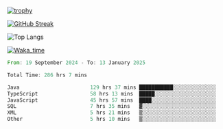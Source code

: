 <!--
**ren-joey/ren-joey** is a ✨ _special_ ✨ repository because its `README.md` (this file) appears on your GitHub profile.

Here are some ideas to get you started:

- 🔭 I’m currently working on ...
- 🌱 I’m currently learning ...
- 👯 I’m looking to collaborate on ...
- 🤔 I’m looking for help with ...
- 💬 Ask me about ...
- 📫 How to reach me: ...
- 😄 Pronouns: ...
- ⚡ Fun fact: ...
-->

[![trophy](https://github-profile-trophy.vercel.app/?username=ren-joey&theme=darkhub&column=5)](https://github.com/ren-joey)

[![GitHub Streak](https://streak-stats.demolab.com/?user=ren-joey&theme=dark)](https://github.com/ren-joey)

![Top Langs](https://github-readme-stats.vercel.app/api/top-langs?username=ren-joey&show_icons=true&layout=compact&locale=en&hide=html,CSS,scss,Pug,Twig&theme=dark)

[![Waka_time](https://github-readme-stats.vercel.app/api/wakatime?username=joeyren&theme=dark)](https://github.com/ren-joey)

<!--START_SECTION:waka-->

```rust
From: 19 September 2024 - To: 13 January 2025

Total Time: 286 hrs 7 mins

Java                       129 hrs 37 mins ███████████░░░░░░░░░░░░░░   44.50 %
TypeScript                 58 hrs 13 mins  █████░░░░░░░░░░░░░░░░░░░░   19.99 %
JavaScript                 45 hrs 57 mins  ████░░░░░░░░░░░░░░░░░░░░░   15.77 %
SQL                        7 hrs 35 mins   ▓░░░░░░░░░░░░░░░░░░░░░░░░   02.61 %
XML                        5 hrs 21 mins   ▒░░░░░░░░░░░░░░░░░░░░░░░░   01.84 %
Other                      5 hrs 10 mins   ▒░░░░░░░░░░░░░░░░░░░░░░░░   01.78 %
```

<!--END_SECTION:waka-->
